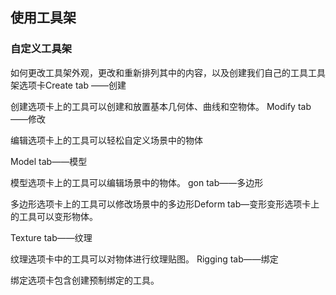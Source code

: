 ## 使用工具架

### 自定义工具架

如何更改工具架外观，更改和重新排列其中的内容，以及创建我们自己的工具工具架选项卡Create tab ——创建

创建选项卡上的工具可以创建和放置基本几何体、曲线和空物体。
Modify tab——修改

编辑选项卡上的工具可以轻松自定义场景中的物体

Model tab——模型

模型选项卡上的工具可以编辑场景中的物体。
gon tab——多边形

多边形选项卡上的工具可以修改场景中的多边形Deform tab—变形变形选项卡上的工具可以变形物体。

Texture tab——纹理

纹理选项卡中的工具可以对物体进行纹理贴图。
Rigging tab——绑定

绑定选项卡包含创建预制绑定的工具。